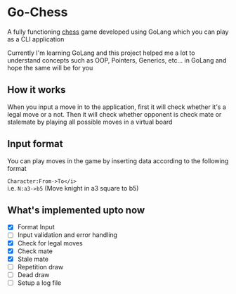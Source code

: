# Go-Chess
A fully functioning [chess](https://en.wikipedia.org/wiki/Chess) game developed using GoLang which you can play as a CLI application

Currently I'm learning GoLang and this project helped me a lot to understand concepts such as OOP, Pointers, Generics, etc... in GoLang and hope the same will be for you

## How it works
When you input a move in to the application, first it will check whether it's a legal move or a not. Then it will check whether opponent is check mate or stalemate by playing all possible moves in a virtual board

## Input format
You can play moves in the game by inserting data according to the following format

`Character:From->To</i>` <br />
i.e. `N:a3->b5` (Move knight in a3 square to b5)

## What's implemented upto now

 - [x] Format Input
 - [ ] Input validation and error handling
 - [x] Check for legal moves
 - [x] Check mate
 - [x] Stale mate
 - [ ] Repetition draw
 - [ ] Dead draw
 - [ ] Setup a log file
